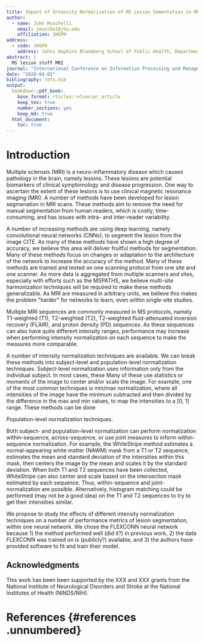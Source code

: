 ```yaml
---
title: Impact of Intensity Normalization of MS Lesion Sementation in MRI
author:
  - name: John Muschelli
    email: jmusche1@jhu.edu
    affiliation: JHSPH
address:
  - code: JHSPH
    address: Johns Hopkins Bloomberg School of Public Health, Department of Biostatistics, 615 N Wolfe St, Baltimore, MD, 21205
abstract: |
  MS lesion stuff MRI
journal: "International Conference on Information Processing and Management of Uncertainty in Knowledge-Based Systems"
date: "2020-04-03"
bibliography: refs.bib
output: 
  bookdown::pdf_book:
    base_format: rticles::elsevier_article
    keep_tex: true
    number_sections: yes
    keep_md: true
  html_document: 
    toc: true
---
```




# Introduction

Multiple sclerosis (MRI) is a neuro-inflammatory disease which causes pathology in the brain, namely lesions.  These lesions are potential biomarkers of clinical symptomology and disease progression.  One way to ascertain the extent of these lesions is to use clinical magnetic resonance imaging (MRI).  A number of methods have been developed for lesion segmenation in MRI scans.  These methods aim to remove the need for manual segmentation from human readers, which is costly, time-consuming, and has issues with intra- and inter-reader variability.  

A number of increasing methods are using deep learning, namely convolutional neural networks (CNNs), to segment the lesion from the image CITE.  As many of these methods have shown a high degree of accuracy, we believe this area will deliver fruitful methods for segmentation.  Many of these methods focus on changes or adaptation to the architecture of the network to increase the accuracy of the method.  Many of these methods are trained and tested on one scanning protocol from one site and one scanner. As more data is aggregated from multiple scanners and sites, especially with efforts such as the MSPATHS, we believe multi-site harmonization techniques will be required to make these methods generalizable.  As MRI are measured in arbitrary units, we believe this makes the problem "harder" for networks to learn, even within single-site studies.

Multiple MRI sequences are commonly measured in MS protocols, namely T1-weighted (T1), T2-weighted (T2), T2-weighted fluid-attenuated inversion recovery (FLAIR), and proton density (PD) sequences.  As these sequences can also have quite different intensity ranges, performance may increase when performing intensity normalization on each sequence to make the measures more comparable.  


A number of intensity normalization techniques are available.  We can break these methods into subject-level and population-level normalization techniques.  Subject-level normalization uses information only from the individual subject.  In most cases, these 
Many of these use statistics or moments of the image to center and/or scale the image.  For example, one of the most common techniques is min/max normalization, where all intensities of the image have the minimum subtracted and then divided by the difference in the max and min values, to map the intensities to a [0, 1] range.  These methods can be done 

Population-level normalization techniques.

Both subject- and population-level normalization can perform normalization within-sequence, across-sequence, or use joint measures to inform within-sequence normalization.  For example, the WhiteStripe method estimates a normal-appearing white matter (NAWM) mask from a T1 or T2 sequence, estimates the mean and standard deviation of the intensities within this mask, then centers the image by the mean and scales it by the standard deviation.  When both T1 and T2 sequences have been collected, WhiteStripe can also center and scale based on the intersection mask estimated by each sequence.  Thus, within-sequence and joint-normalization are possible.  Alternatively, histogram matching could be performed (may not be a good idea) on the T1 and T2 sequences to try to get their intensities similar. 

We propose to study the effects of different intensity normalization techniques on a number of performance metrics of lesion segmentation, within one neural network.  We chose the FLEXCONN neural network because 1) the method performed well (did it?) in previous work, 2) the data FLEXCONN was trained on is (publicly?) available, and 3) the authors have provided software to fit and train their model. 

## Acknowledgments
This work has been been supported by the XXX and XXX grants from the National Institute of Neurological Disorders and Stroke at the National Institutes of Health (NINDS/NIH). 




References {#references .unnumbered}
==========
